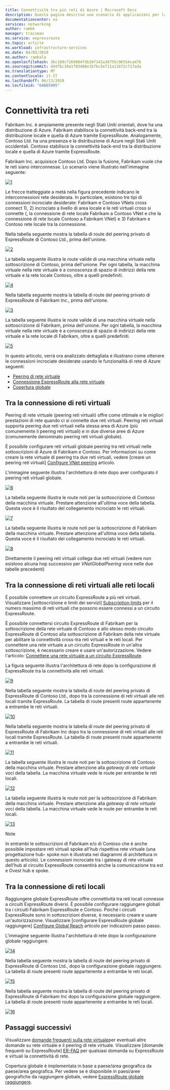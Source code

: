 ```yaml
---
title: Connettività tra più reti di Azure | Microsoft Docs
description: Questa pagina descrive uno scenario di applicazioni per la connettività di rete e soluzione basata su funzionalità di rete di Azure.
documentationcenter: na
services: networking
author: rambk
manager: tracsman
ms.service: expressroute
ms.topic: article
ms.workload: infrastructure-services
ms.date: 04/03/2019
ms.author: rambala
ms.openlocfilehash: 3bc189cf269084fdb26f141a36755c96554cad7b
ms.sourcegitcommit: d4dfbc34a1f03488e1b7bc5e711a11b72c717ada
ms.translationtype: MT
ms.contentlocale: it-IT
ms.lasthandoff: 06/13/2019
ms.locfileid: "64865995"
---
```

# <a name="cross-network-connectivity"></a>Connettività tra reti

Fabrikam Inc. è ampiamente presente negli Stati Uniti orientali, dove ha una distribuzione di Azure. Fabrikam stabilisce la connettività back-end tra la distribuzione locale e quella di Azure tramite ExpressRoute. Analogamente, Contoso Ltd. ha una presenza e la distribuzione di Azure negli Stati Uniti occidentali. Contoso stabilisce la connettività back-end tra la distribuzione locale e quella di Azure tramite ExpressRoute.  

Fabrikam Inc. acquisisce Contoso Ltd. Dopo la fusione, Fabrikam vuole che le reti siano interconnesse. Lo scenario viene illustrato nell'immagine seguente:

 [![1]][1]

Le frecce tratteggiate a metà nella figura precedente indicano le interconnessioni rete desiderata. In particolare, esistono tre tipi di connessioni incrociate desiderate: Fabrikam e Contoso VNets cross connect 1), 2) incrociato a livello di area locale e le reti virtuali cross si connette (, la connessione di rete locale Fabrikam a Contoso VNet e che la connessione di rete locale Contoso a Fabrikam VNet) e 3) Fabrikam e Contoso rete locale tra la connessione. 

Nella tabella seguente mostra la tabella di route del peering privato di ExpressRoute di Contoso Ltd., prima dell'unione.

[![2]][2]

La tabella seguente illustra le route valide di una macchina virtuale nella sottoscrizione di Contoso, prima dell'unione. Per ogni tabella, la macchina virtuale nella rete virtuale è a conoscenza di spazio di indirizzi della rete virtuale e la rete locale Contoso, oltre a quelli predefiniti. 

[![4]][4]

Nella tabella seguente mostra la tabella di route del peering privato di ExpressRoute di Fabrikam Inc., prima dell'unione.

[![3]][3]

La tabella seguente illustra le route valide di una macchina virtuale nella sottoscrizione di Fabrikam, prima dell'unione. Per ogni tabella, la macchina virtuale nella rete virtuale è a conoscenza di spazio di indirizzi della rete virtuale e la rete locale di Fabrikam, oltre a quelli predefiniti.

[![5]][5]

In questo articolo, verrà ora analizzato dettagliata e illustrano come ottenere le connessioni incrociate desiderate usando le funzionalità di rete di Azure seguenti:

* [Peering di rete virtuale][Virtual network peering] 
* [Connessione ExpressRoute alla rete virtuale][connection]
* [Copertura globale][Global Reach] 

## <a name="cross-connecting-vnets"></a>Tra la connessione di reti virtuali

Peering di rete virtuale (peering reti virtuali) offre come ottimale e le migliori prestazioni di rete quando ci si connette due reti virtuali. Peering reti virtuali supporta peering due reti virtuali nella stessa area di Azure (più comunemente il peering reti virtuali) e in due diverse aree di Azure (comunemente denominato peering reti virtuali globale). 

È possibile configurare reti virtuali globale peering tra reti virtuali nelle sottoscrizioni di Azure di Fabrikam e Contoso. Per informazioni su come creare la rete virtuale di peering tra due reti virtuali, vedere [creare un peering reti virtuali] [ Configure VNet peering] articolo.

L'immagine seguente illustra l'architettura di rete dopo aver configurato il peering reti virtuali globale.

[![6]][6]

La tabella seguente illustra le route noti per la sottoscrizione di Contoso della macchina virtuale. Prestare attenzione all'ultima voce della tabella. Questa voce è il risultato del collegamento incrociato le reti virtuali.

[![7]][7]

La tabella seguente illustra le route noti per la sottoscrizione di Fabrikam della macchina virtuale. Prestare attenzione all'ultima voce della tabella. Questa voce è il risultato del collegamento incrociato le reti virtuali.

[![8]][8]

Direttamente il peering reti virtuali collega due reti virtuali (vedere non esistono alcuna hop successivo per *VNetGlobalPeering* voce nelle due tabelle precedenti)

## <a name="cross-connecting-vnets-to-the-on-premises-networks"></a>Tra la connessione di reti virtuali alle reti locali

È possibile connettere un circuito ExpressRoute a più reti virtuali. Visualizzare [sottoscrizione e limiti dei servizi] [ Subscription limits] per il numero massimo di reti virtuali che possono essere connessi a un circuito ExpressRoute. 

È possibile connettersi circuito ExpressRoute di Fabrikam per la sottoscrizione della rete virtuale di Contoso e allo stesso modo circuito ExpressRoute di Contoso alla sottoscrizione di Fabrikam della rete virtuale per abilitare la connettività cross-tra reti virtuali e le reti locali. Per connettere una rete virtuale a un circuito ExpressRoute in un'altra sottoscrizione, è necessario creare e usare un'autorizzazione.  Vedere l'articolo: [Connettere una rete virtuale a un circuito ExpressRoute][Connect-ER-VNet].

La figura seguente illustra l'architettura di rete dopo la configurazione di ExpressRoute tra la connettività alle reti virtuali.

[![9]][9]

Nella tabella seguente mostra la tabella di route del peering privato di ExpressRoute di Contoso Ltd., dopo tra la connessione di reti virtuali alle reti locali tramite ExpressRoute. La tabella di route presenti route appartenente a entrambe le reti virtuali.

[![10]][10]

Nella tabella seguente mostra la tabella di route del peering privato di ExpressRoute di Fabrikam Inc dopo tra la connessione di reti virtuali alle reti locali tramite ExpressRoute. La tabella di route presenti route appartenente a entrambe le reti virtuali.

[![11]][11]

La tabella seguente illustra le route noti per la sottoscrizione di Contoso della macchina virtuale. Prestare attenzione alla *gateway di rete virtuale* voci della tabella. La macchina virtuale vede le route per entrambe le reti locali.

[![12]][12]

La tabella seguente illustra le route noti per la sottoscrizione di Fabrikam della macchina virtuale. Prestare attenzione alla *gateway di rete virtuale* voci della tabella. La macchina virtuale vede le route per entrambe le reti locali.

[![13]][13]

>[!NOTE]
>In entrambi le sottoscrizioni di Fabrikam e/o di Contoso che è anche possibile impostare reti virtuali spoke all'hub rispettiva rete virtuale (una progettazione hub- spoke non è illustrata nei diagrammi di architettura in questo articolo). Le connessioni incrociate tra i gateway di rete virtuale dell'hub al circuito ExpressRoute consentirà anche la comunicazione tra est e Ovest hub e spoke.
>

## <a name="cross-connecting-on-premises-networks"></a>Tra la connessione di reti locali

Raggiungere globale ExpressRoute offre connettività tra reti locali connesse a circuiti ExpressRoute diversi. È possibile configurare raggiungere globali tra i circuiti Fabrikam ExpressRoute e Contoso. Poiché i circuiti ExpressRoute sono in sottoscrizioni diverse, è necessario creare e usare un'autorizzazione. Visualizzare [configurare ExpressRoute globale raggiungere] [ Configure Global Reach] articolo per indicazioni passo passo.

L'immagine seguente illustra l'architettura di rete dopo la configurazione globale raggiungere.

[![14]][14]

Nella tabella seguente mostra la tabella di route del peering privato di ExpressRoute di Contoso Ltd., dopo la configurazione globale raggiungere. La tabella di route presenti route appartenente a entrambe le reti locali. 

[![15]][15]

Nella tabella seguente mostra la tabella di route del peering privato di ExpressRoute di Fabrikam Inc dopo la configurazione globale raggiungere. La tabella di route presenti route appartenente a entrambe le reti locali.

[![16]][16]

## <a name="next-steps"></a>Passaggi successivi

Visualizzare [domande frequenti sulla rete virtuale][VNet-FAQ]per eventuali altre domande su rete virtuale e il peering di rete virtuale. Visualizzare [domande frequenti su ExpressRoute] [ ER-FAQ] per qualsiasi domanda su ExpressRoute e virtuali la connettività di rete.

Copertura globale è implementata in base a paese/area geografica da paese/area geografica. Per vedere se è disponibile in paesi/aree geografiche da raggiungere globale, vedere [ExpressRoute globale raggiungere][Global Reach].

<!--Image References-->
[1]: ./media/cross-network-connectivity/premergerscenario.png "Scenario di applicazione"
[2]: ./media/cross-network-connectivity/contosoexr-rt-premerger.png "tabella di route Contoso ExpressRoute prima dell'unione"
[3]: ./media/cross-network-connectivity/fabrikamexr-rt-premerger.png "tabella di route Fabrikam ExpressRoute prima dell'unione"
[4]: ./media/cross-network-connectivity/contosovm-routes-premerger.png "Contoso VM indirizza prima dell'unione"
[5]: ./media/cross-network-connectivity/fabrikamvm-routes-premerger.png "Fabrikam VM indirizza prima dell'unione"
[6]: ./media/cross-network-connectivity/vnet-peering.png "l'architettura dopo il peering reti virtuali"
[7]: ./media/cross-network-connectivity/contosovm-routes-peering.png "instrada Contoso VM dopo il peering reti virtuali"
[8]: ./media/cross-network-connectivity/fabrikamvm-routes-peering.png "instrada Fabrikam VM dopo il peering reti virtuali"
[9]: ./media/cross-network-connectivity/exr-x-connect.png "l'architettura dopo route Expressroute cross connection"
[10]: ./media/cross-network-connectivity/contosoexr-rt-xconnect.png "tabella di route Contoso ExpressRoute dopo incrociata che si connette ExR e le reti virtuali"
[11]: ./media/cross-network-connectivity/fabrikamexr-rt-xconnect.png "tabella di route Fabrikam ExpressRoute dopo incrociata che si connette ExR e le reti virtuali"
[12]: ./media/cross-network-connectivity/contosovm-routes-xconnect.png "che si connette ExR e le reti virtuali in più route Contoso VM dopo"
[13]: ./media/cross-network-connectivity/fabrikamvm-routes-xconnect.png "che si connette ExR e le reti virtuali in più route di Fabrikam VM dopo"
[14]: ./media/cross-network-connectivity/globalreach.png "l'architettura dopo la configurazione di raggiungere globale"
[15]: ./media/cross-network-connectivity/contosoexr-rt-gr.png "tabella di route Contoso ExpressRoute dopo raggiungere globale"
[16]: ./media/cross-network-connectivity/fabrikamexr-rt-gr.png "tabella di route Fabrikam ExpressRoute dopo raggiungere globale"

<!--Link References-->
[Virtual network peering]: https://docs.microsoft.com/azure/virtual-network/virtual-network-peering-overview
[connection]: https://docs.microsoft.com/azure/expressroute/expressroute-howto-linkvnet-portal-resource-manager
[Global Reach]: https://docs.microsoft.com/azure/expressroute/expressroute-global-reach
[Configure VNet peering]: https://docs.microsoft.com/azure/virtual-network/create-peering-different-subscriptions
[Configure Global Reach]: https://docs.microsoft.com/azure/expressroute/expressroute-howto-set-global-reach
[Subscription limits]: https://docs.microsoft.com/azure/azure-subscription-service-limits#networking-limits
[Connect-ER-VNet]: https://docs.microsoft.com/azure/expressroute/expressroute-howto-linkvnet-portal-resource-manager
[ER-FAQ]: https://docs.microsoft.com/azure/expressroute/expressroute-faqs
[VNet-FAQ]: https://docs.microsoft.com/azure/virtual-network/virtual-networks-faq